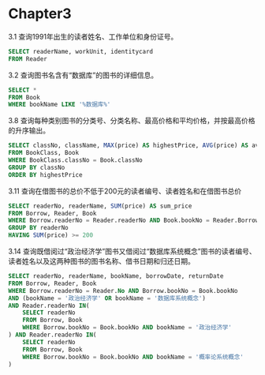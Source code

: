 # Chapter3

3.1 查询1991年出生的读者姓名、工作单位和身份证号。
```SQL
SELECT readerName, workUnit, identitycard
FROM Reader
```

3.2 查询图书名含有“数据库”的图书的详细信息。
```SQL
SELECT *
FROM Book
WHERE bookName LIKE '%数据库%'
```

3.8 查询每种类别图书的分类号、分类名称、最高价格和平均价格，并按最高价格的升序输出。
```SQL
SELECT classNo, className, MAX(price) AS highestPrice, AVG(price) AS avgPrice
FROM BookClass, Book
WHERE BookClass.classNo = Book.classNo
GROUP BY classNo
ORDER BY highestPrice
```

3.11 查询在借图书的总价不低于200元的读者编号、读者姓名和在借图书总价
```SQL
SELECT readerNo, readerName, SUM(price) AS sum_price
FROM Borrow, Reader, Book
WHERE Borrow.readerNo = Reader.readerNo AND Book.bookNo = Reader.Borrow.bookNo AND returnDate IS NULL
GROUP BY readerNo
HAVING SUM(price) >= 200
```

3.14 查询既借阅过“政治经济学”图书又借阅过“数据库系统概念”图书的读者编号、读者姓名以及这两种图书的图书名称、借书日期和归还日期。
```SQL
SELECT readerNo, readerName, bookName, borrowDate, returnDate
FROM Borrow, Reader, Book
WHERE Borrow.readerNo = Reader.No AND Borrow.bookNo = Book.bookNo 
AND (bookName = '政治经济学' OR bookName = '数据库系统概念') 
AND Reader.readerNo IN(
    SELECT readerNo
    FROM Borrow, Book
    WHERE Borrow.bookNo = Book.bookNo AND bookName = '政治经济学'
) AND Reader.readerNo IN(
    SELECT readerNo
    FROM Borrow, Book
    WHERE Borrow.bookNo = Book.bookNo AND bookName = '概率论系统概念'
)
```